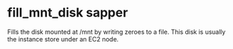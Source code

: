 # fill_mnt_disk sapper

Fills the disk mounted at /mnt by writing zeroes to a file. This disk is usually the instance store under an EC2 node.
